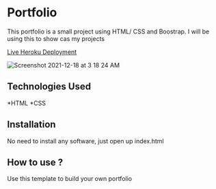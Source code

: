 # Portfolio
This portfolio is a small project using HTML/ CSS and Boostrap. I will be using this to show cas my projects

[Live Heroku Deployment](https://portfolio-deandreberry.herokuapp.com/)

![Screenshot 2021-12-18 at 3 18 24 AM](https://user-images.githubusercontent.com/17856744/146612117-08380979-a278-4417-a487-4b658b3cc897.png)


## Technologies Used

*HTML
*CSS

## Installation

No need to install any software, just open up index.html

## How to use ?

Use this template to build your own portfolio
